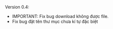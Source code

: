 Version 0.4:

- IMPORTANT: Fix bug download không được file. 
- Fix bug đặt tên thư mục chưa kí tự đặc biệt

 
